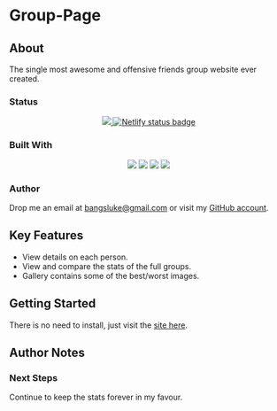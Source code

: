 # Group-Page

## About

The single most awesome and offensive friends group website ever created.

### Status

<!-- Project Badges -->
<p align="center">
  <a href="https://github.com/bangsluke/Group-Page" alt="Stable release version badge">
    <img src="https://img.shields.io/badge/version-1.1.0-blue)" />
  </a>
  <a href="https://app.netlify.com/sites/group-page/deploys">
    <img src="https://api.netlify.com/api/v1/badges/c401143c-a8f6-43e7-a788-64671b9972ef/deploy-status" alt="Netlify status badge" />
  </a>
</p>

<!-- Built With Badges -->

### Built With

<p align="center">
  <img src="https://img.shields.io/badge/HTML5-E34F26?style=for-the-badge&logo=html5&logoColor=white">
  <img src="https://img.shields.io/badge/JavaScript-F7DF1E?style=for-the-badge&logo=javascript&logoColor=black">
  <img src="https://img.shields.io/badge/CSS3-1572B6?style=for-the-badge&logo=css3&logoColor=white">
  <img src="https://img.shields.io/badge/Netlify-00C7B7?style=for-the-badge&logo=netlify&logoColor=whitek">
  <br>
</p>

### Author

Drop me an email at [bangsluke@gmail.com](mailto:bangsluke@gmail.com) or visit my [GitHub account](https://github.com/bangsluke).

## Key Features

- View details on each person.
- View and compare the stats of the full groups.
- Gallery contains some of the best/worst images.

## Getting Started

There is no need to install, just visit the [site here](https://group-page.netlify.app).

## Author Notes

### Next Steps

Continue to keep the stats forever in my favour.
